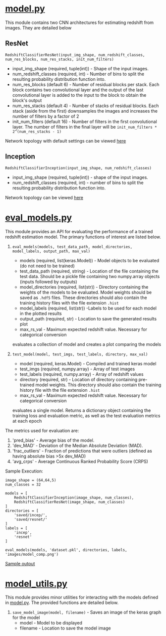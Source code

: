 # [model.py](model.py)
This module contains two CNN architectures for estimating redshift from images. They are detailed below

## ResNet
`RedshiftClassifierResNet(input_img_shape, num_redshift_classes, num_res_blocks, num_res_stacks, init_num_filters)`

* input_img_shape (required, tuple(int)) - Shape of the input images.
* num_redshift_classes (required, int) - Number of bins to split the resulting probability distribution function into.
* num_res_blocks (default 6) - Number of residual blocks per stack. Each block contains two convolutional layer and the output of the last convolutional layer is added to the input to the block to obtain the block's output
* num_res_stacks (default 4) - Number of stacks of residual blocks. Each stack (aside from the first) downsamples the images and increases the number of filters by a factor of 2
* init_num_filters (default 16) - Number of filters in the first convolutional layer. The number of filters in the final layer will be `init_num_filters * 2^(num_res_stacks - 1)`

Network topology with default settings can be viewed [here](images/ResNet-50.png)

## Inception
`RedshiftClassifierInception(input_img_shape, num_redshift_classes)`

* input_img_shape (required, tuple(int)) - shape of the input images.
* num_redshift_classes (required, int) - number of bins to split the resulting probability distribution function into.

Network topology can be viewed [here](images/Inception.png)

# [eval_models.py](eval_models.py)
This module provides an API for evaluating the performance of a trained redshift estimation model. The primary functions of interest are listed below.

1. `eval_models(models, test_data_path, model_directories, model_labels, output_path, max_val)`
    * models (required, list(keras.Model)) - Model objects to be evaluated (do not need to be trained)
    * test_data_path (required, string) - Location of the file containing the test data. Should be a pickle file containing two numpy.array objects (inputs followed by outputs)
    * model_directories (required, list(str)) - Directory containing the weights of the models to be evaluated. Model weights should be saved as `.hdf5` files. These directories should also contain the training history files with the file extension `.hist`
    * model_labels (required, list(str)) -Labels to be used for each model in the plotted results
    * output_path (required, str) - Location to save the generated results plot
    * max_rs_val - Maximum expected redshift value. Necessary for categorical conversion

    evaluates a collection of model and creates a plot comparing the models

2. `test_model(model, test_imgs, test_labels, directory, max_val)`
    * model (required, keras.Model) - Compiled and trained keras model
    * test_imgs (required, numpy.array) - Array of test images
    * test_labels (required, numpy.array) - Array of redshift values
    * directory (required, str) - Location of directory containing pre-trained model weights. This directory should also contain the training history file with the file extension `.hist`
    * max_rs_val - Maximum expected redshift value. Necessary for categorical conversion

    evaluates a single model. Returns a dictionary object containing the training loss and evaluation metric, as well as the test evaluation metrics at each epoch

The metrics used for evaluation are:

1. 'pred_bias' - Average bias of the model.
2. 'dev_MAD' - Deviation of the Median Absolute Deviation (MAD).
3. 'frac_outliers' - Fraction of predictions that were outliers (defined as having absolute bias >5x dev_MAD)
4. 'avg_crps' - Average Continuous Ranked Probability Score (CRPS)

Sample Execution:
```
image_shape = (64,64,5)
num_classes = 32

models = [
    RedshiftClassifierInception(image_shape, num_classes),
    RedshiftClassifierResNet(image_shape, num_classes)
]
directories = [
    'saved/incep/',
    'saved/resnet/'
]
labels = [
    'incep',
    'resnet'
]

eval_models(models, 'dataset.pkl', directories, labels, 'images/model_comp.png')
```
[Sample output](images/model_comp_SDSS.png)

# [model_utils.py](model_utils.py)
This module provides minor utilities for interacting with the models defined in [model.py](model.py). The provided functions are detailed below.

1. `save_model_image(model, filename)` - Saves an image of the keras graph for the model
    * model - Model to be displayed
    * filename - Location to save the model image